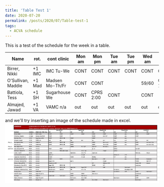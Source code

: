 ```yaml
---
title: 'Table Test 1'
date: 2020-07-20
permalink: /posts/2020/07/Table-test-1
tags:
  - ACVA schedule
---
```

This is a test of the schedule for the week in a table.

| Name               | rot.   | cont clinic     | Mon am     | Mon pm    | Tue am    | Tue pm    | Wed am    | Wed pm    | Thur am   | Thur pm   | Fri am    | Fri pm    |
| ------------------ | ------ | --------------- | ---------  | --------- | --------- | --------- | --------- | --------- | --------- | --------- | --------- | --------- |
| Birrer, Nikki      | +1 IMC | IMC Tu-We       | CONT | CONT      | CONT | CONT | CONT  | CONT     | CONT | edu | CONT | CONT |
| O'Sullivan, Maddie | +1 Mad | Madsen Mo-Th/Fr | CONT | CONT      |      |      | 59/60 | Cali 107 | CONT | edu | CONT |      |
| Battiola, Tess     | +1 SH  | Sugarhouse We   | CONT | CPRS 2:00 | CONT |      | CONT  |          | CONT | edu |      |      |
| Almajed, Jawad     | +1 VA  | VAMC n/a        | out  | out       | out  | out  | out   | out      | out  | out | out  | out  |


and we'll try inserting an image of the schedule made in excel. 
![alt text](https://github.com/mchristensen57/mchristensen57.github.io/blob/master/images/ACVA%207-13-20%20final_updates.jpg)

